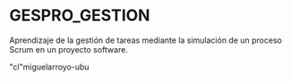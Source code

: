 # GESPRO_GESTION
Aprendizaje de la gestión de tareas mediante la simulación de un proceso Scrum en un proyecto software.

"cl"miguelarroyo-ubu
